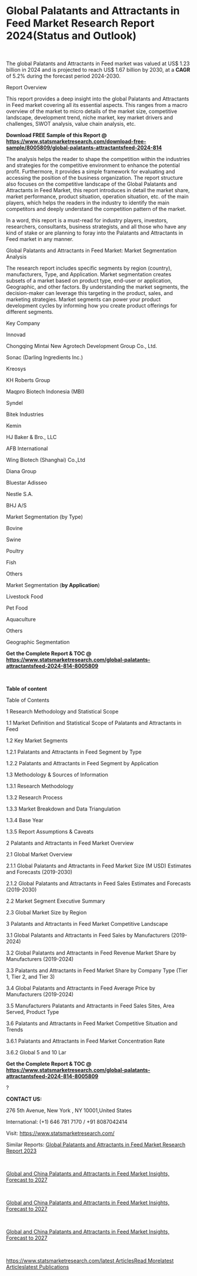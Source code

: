 <h1>Global Palatants and Attractants in Feed Market Research Report 2024(Status and Outlook)</h1><br/><p>The global Palatants and Attractants in Feed market was valued at US$ 1.23 billion in 2024 and is projected to reach US$ 1.67 billion by 2030, at a <strong>CAGR</strong> of 5.2% during the forecast period 2024-2030.</p>
 
 
 
 <p>Report Overview</p>
 
 
 
 <p>This report provides a deep insight into the global Palatants and Attractants in Feed market covering all its essential aspects. This ranges from a macro overview of the market to micro details of the market size, competitive landscape, development trend, niche market, key market drivers and challenges, SWOT analysis, value chain analysis, etc.</p>
 
 
 
 <p><strong>Download FREE Sample of this Report @ <a href="https://www.statsmarketresearch.com/download-free-sample/8005809/global-palatants-attractantsfeed-2024-814">https://www.statsmarketresearch.com/download-free-sample/8005809/global-palatants-attractantsfeed-2024-814</a></strong></p>
 
 
 
 <p>The analysis helps the reader to shape the competition within the industries and strategies for the competitive environment to enhance the potential profit. Furthermore, it provides a simple framework for evaluating and accessing the position of the business organization. The report structure also focuses on the competitive landscape of the Global Palatants and Attractants in Feed Market, this report introduces in detail the market share, market performance, product situation, operation situation, etc. of the main players, which helps the readers in the industry to identify the main competitors and deeply understand the competition pattern of the market.</p>
 
 
 
 <p>In a word, this report is a must-read for industry players, investors, researchers, consultants, business strategists, and all those who have any kind of stake or are planning to foray into the Palatants and Attractants in Feed market in any manner.</p>
 
 
 
 <p>Global Palatants and Attractants in Feed Market: Market Segmentation Analysis</p>
 
 
 
 <p>The research report includes specific segments by region (country), manufacturers, Type, and Application. Market segmentation creates subsets of a market based on product type, end-user or application, Geographic, and other factors. By understanding the market segments, the decision-maker can leverage this targeting in the product, sales, and marketing strategies. Market segments can power your product development cycles by informing how you create product offerings for different segments.</p>
 
 
 
 <p>Key Company</p>
 
 
 
 <p>Innovad</p>
 
 
 
 <p>Chongqing Mintai New Agrotech Development Group Co., Ltd.</p>
 
 
 
 <p>Sonac (Darling Ingredients Inc.)</p>
 
 
 
 <p>Kreosys</p>
 
 
 
 <p>KH Roberts Group</p>
 
 
 
 <p>Maqpro Biotech Indonesia (MBI)</p>
 
 
 
 <p>Syndel</p>
 
 
 
 <p>Bitek Industries</p>
 
 
 
 <p>Kemin</p>
 
 
 
 <p>HJ Baker & Bro., LLC</p>
 
 
 
 <p>AFB International</p>
 
 
 
 <p>Wing Biotech (Shanghai) Co.,Ltd</p>
 
 
 
 <p>Diana Group</p>
 
 
 
 <p>Bluestar Adisseo</p>
 
 
 
 <p>Nestle S.A.</p>
 
 
 
 <p>BHJ A/S</p>
 
 
 
 <p>Market Segmentation (by Type)</p>
 
 
 
 <p>Bovine</p>
 
 
 
 <p>Swine</p>
 
 
 
 <p>Poultry</p>
 
 
 
 <p>Fish</p>
 
 
 
 <p>Others</p>
 
 
 
 <p>Market Segmentation (<strong>by Application</strong>)</p>
 
 
 
 <p>Livestock Food</p>
 
 
 
 <p>Pet Food</p>
 
 
 
 <p>Aquaculture</p>
 
 
 
 <p>Others</p>
 
 
 
 <p>Geographic Segmentation</p>
 
 
 
 <div><b>Get the Complete Report & TOC @ <a href="https://www.statsmarketresearch.com/global-palatants-attractantsfeed-2024-814-8005809">https://www.statsmarketresearch.com/global-palatants-attractantsfeed-2024-814-8005809</a></b></div>
 
 
 
 <p><br />
 
 <b>Table of content</b></p>
 
 
 
 <p>Table of Contents<br />
 
 1 Research Methodology and Statistical Scope<br />
 
 1.1 Market Definition and Statistical Scope of Palatants and Attractants in Feed<br />
 
 1.2 Key Market Segments<br />
 
 1.2.1 Palatants and Attractants in Feed Segment by Type<br />
 
 1.2.2 Palatants and Attractants in Feed Segment by Application<br />
 
 1.3 Methodology & Sources of Information<br />
 
 1.3.1 Research Methodology<br />
 
 1.3.2 Research Process<br />
 
 1.3.3 Market Breakdown and Data Triangulation<br />
 
 1.3.4 Base Year<br />
 
 1.3.5 Report Assumptions & Caveats<br />
 
 2 Palatants and Attractants in Feed Market Overview<br />
 
 2.1 Global Market Overview<br />
 
 2.1.1 Global Palatants and Attractants in Feed Market Size (M USD) Estimates and Forecasts (2019-2030)<br />
 
 2.1.2 Global Palatants and Attractants in Feed Sales Estimates and Forecasts (2019-2030)<br />
 
 2.2 Market Segment Executive Summary<br />
 
 2.3 Global Market Size by Region<br />
 
 3 Palatants and Attractants in Feed Market Competitive Landscape<br />
 
 3.1 Global Palatants and Attractants in Feed Sales by Manufacturers (2019-2024)<br />
 
 3.2 Global Palatants and Attractants in Feed Revenue Market Share by Manufacturers (2019-2024)<br />
 
 3.3 Palatants and Attractants in Feed Market Share by Company Type (Tier 1, Tier 2, and Tier 3)<br />
 
 3.4 Global Palatants and Attractants in Feed Average Price by Manufacturers (2019-2024)<br />
 
 3.5 Manufacturers Palatants and Attractants in Feed Sales Sites, Area Served, Product Type<br />
 
 3.6 Palatants and Attractants in Feed Market Competitive Situation and Trends<br />
 
 3.6.1 Palatants and Attractants in Feed Market Concentration Rate<br />
 
 3.6.2 Global 5 and 10 Lar</p>
 
 
 
 <div><b>Get the Complete Report & TOC @ <a href="https://www.statsmarketresearch.com/global-palatants-attractantsfeed-2024-814-8005809">https://www.statsmarketresearch.com/global-palatants-attractantsfeed-2024-814-8005809</a></b></div>
 
 
 
 <p>? </p>
 
 
 
 <p><b>CONTACT US:</b><br />
 
 276 5th Avenue, New York , NY 10001,United States<br />
 
 International: (+1) 646 781 7170 / +91 8087042414<br />
 
 Visit: <a href="https://www.statsmarketresearch.com/">https://www.statsmarketresearch.com/</a><br />
 
 Similar Reports: <a href="https://www.statsmarketresearch.com/global-palatants-attractantsfeed-2024-814-8005809">Global Palatants and Attractants in Feed Market Research Report 2023</a><br />
 
 <br />
 
 <a href="https://www.statsmarketresearch.com/global-palatants-attractantsfeed-2024-814-8005809">Global and China Palatants and Attractants in Feed Market Insights, Forecast to 2027</a><br />
 
 <br />
 
 <a href="https://www.statsmarketresearch.com/global-palatants-attractantsfeed-2024-814-8005809">Global and China Palatants and Attractants in Feed Market Insights, Forecast to 2027</a><br />
 
 <br />
 
 <a href="https://www.statsmarketresearch.com/global-palatants-attractantsfeed-2024-814-8005809">Global and China Palatants and Attractants in Feed Market Insights, Forecast to 2027</a><br />
 
 <br />
 
 <a href="https://gyeongbokgung.com">https://www.statsmarketresearch.com/</a><a href="https://hallyeomaritime.com">latest Articles</a><a href="https://jingwansa.com">Read More</a><a href="https://nguoiviet.jp/">latest Articles</a><a href="https://www.intelmarketresearch.com/">latest Publications</a></p>